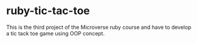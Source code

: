 # ruby-tic-tac-toe
This is the third project of the Microverse ruby course and have to develop a tic tack toe game using OOP concept.
